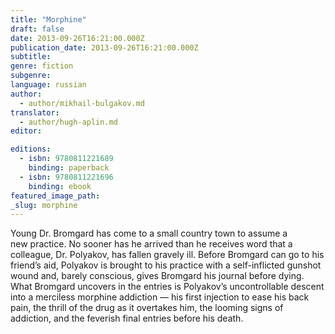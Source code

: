 ```yaml
---
title: "Morphine"
draft: false
date: 2013-09-26T16:21:00.000Z
publication_date: 2013-09-26T16:21:00.000Z
subtitle:
genre: fiction
subgenre:
language: russian
author:
  - author/mikhail-bulgakov.md
translator:
  - author/hugh-aplin.md
editor:

editions:
  - isbn: 9780811221689
    binding: paperback
  - isbn: 9780811221696
    binding: ebook
featured_image_path:
_slug: morphine
---
```


Young Dr. Bromgard has come to a small country town to assume a new practice. No sooner has he arrived than he receives word that a colleague, Dr. Polyakov, has fallen gravely ill. Before Bromgard can go to his friend’s aid, Polyakov is brought to his practice with a self-inflicted gunshot wound and, barely conscious, gives Bromgard his journal before dying. What Bromgard uncovers in the entries is Polyakov’s uncontrollable descent into a merciless morphine addiction — his first injection to ease his back pain, the thrill of the drug as it overtakes him, the looming signs of addiction, and the feverish final entries before his death.

